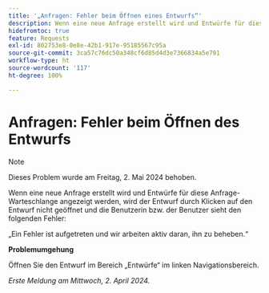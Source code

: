 ```yaml
---
title: '„Anfragen: Fehler beim Öffnen eines Entwurfs“'
description: Wenn eine neue Anfrage erstellt wird und Entwürfe für diese Anfrage-Warteschlange angezeigt werden, wird der Entwurf durch Klicken auf den Entwurf nicht geöffnet und die Benutzerin bzw. der Benutzer sieht einen Fehler. Eine Problemumgehung ist verfügbar.
hidefromtoc: true
feature: Requests
exl-id: 802753e8-0e8e-42b1-917e-95185567c95a
source-git-commit: 3ca57c76dc50a348cf6d85d4d3e7366834a5e791
workflow-type: ht
source-wordcount: '117'
ht-degree: 100%

---
```


# Anfragen: Fehler beim Öffnen des Entwurfs

>[!NOTE]
>
>Dieses Problem wurde am Freitag, 2. Mai 2024 behoben.

Wenn eine neue Anfrage erstellt wird und Entwürfe für diese Anfrage-Warteschlange angezeigt werden, wird der Entwurf durch Klicken auf den Entwurf nicht geöffnet und die Benutzerin bzw. der Benutzer sieht den folgenden Fehler:

„Ein Fehler ist aufgetreten und wir arbeiten aktiv daran, ihn zu beheben.“

**Problemumgehung**

Öffnen Sie den Entwurf im Bereich „Entwürfe“ im linken Navigationsbereich.

_Erste Meldung am Mittwoch, 2. April 2024._

